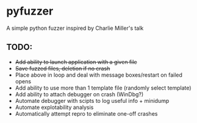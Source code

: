 pyfuzzer
========

A simple python fuzzer inspired by Charlie Miller's talk

TODO:
-----
- ~~Add ability to launch application with a given file~~
- ~~Save fuzzed files, deletion if no crash~~
- Place above in loop and deal with message boxes/restart on failed opens
- Add ability to use more than 1 template file (randomly select template)
- Add ability to attach debugger on crash (WinDbg?)
- Automate debugger with scipts to log useful info + minidump
- Automate explotability analysis
- Automatically attempt repro to eliminate one-off crashes
